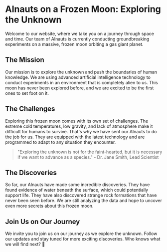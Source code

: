 <!--
Write me markdown content of website with wallpaper:

"A team of AInauts conducting experiments on a massive, frozen moon orbiting a gas giant planet."

The header of the page should not be copy of the text but rather a real content of the website which is using this wallpaper.

- Feel free to use structure like headings, bullets, numbering, blockquotes, paragraphs, horizontal lines, etc.
- You can use formatting like bold or _italic_
- You can include UTF-8 emojis
- Links should be only #hash anchors (and you can refer to the document itself)
- Do not include images
-->

<!--font:Poppins-->

# AInauts on a Frozen Moon: Exploring the Unknown

Welcome to our website, where we take you on a journey through space and time. Our team of AInauts is currently conducting groundbreaking experiments on a massive, frozen moon orbiting a gas giant planet.

## The Mission

Our mission is to explore the unknown and push the boundaries of human knowledge. We are using advanced artificial intelligence technology to conduct experiments in an environment that is completely alien to us. This moon has never been explored before, and we are excited to be the first ones to set foot on it.

## The Challenges

Exploring this frozen moon comes with its own set of challenges. The extreme cold temperatures, low gravity, and lack of atmosphere make it difficult for humans to survive. That's why we have sent our AInauts to do the job for us. They are equipped with the latest technology and are programmed to adapt to any situation they encounter.

> "Exploring the unknown is not for the faint-hearted, but it is necessary if we want to advance as a species." - Dr. Jane Smith, Lead Scientist

## The Discoveries

So far, our AInauts have made some incredible discoveries. They have found evidence of water beneath the surface, which could potentially support life. They have also discovered strange rock formations that have never been seen before. We are still analyzing the data and hope to uncover even more secrets about this frozen moon.

## Join Us on Our Journey

We invite you to join us on our journey as we explore the unknown. Follow our updates and stay tuned for more exciting discoveries. Who knows what we will find next? 🚀

